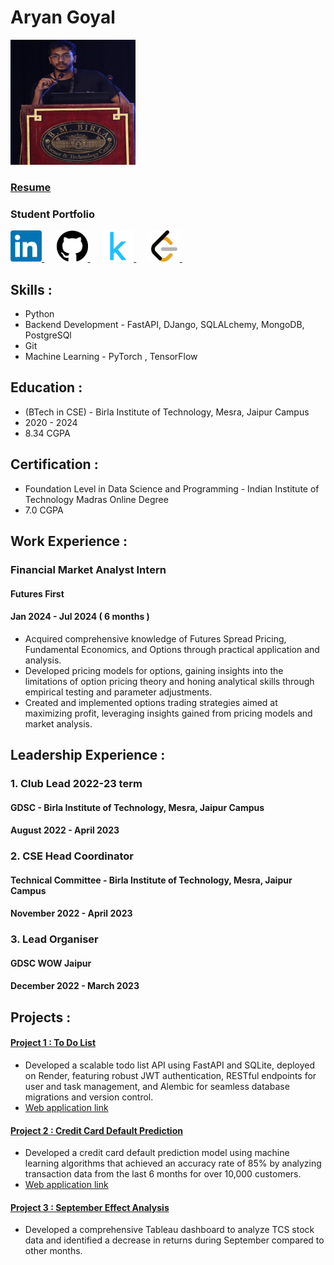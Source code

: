 # Aryan Goyal 

<img src="/images/dp new.png" height="200" width="200" >

### [Resume](https://github.com/aryangoyalag/aryangoyalag.github.io/blob/23d775d8fa3d2d28e84ddbc4338ffbe999b948c7/Aryan%20Goyal%20Resume.pdf)
### Student Portfolio
<a href="https://www.linkedin.com/in/aryan-goyal-4961981bb/">
  <img src="/images/download.png" width="50" height="50">
</a>&nbsp;&nbsp;&nbsp;&nbsp;
<a href="https://github.com/aryangoyalag">
  <img src="/images/download (1).png" width="50" height="50">
</a>&nbsp;&nbsp;&nbsp;&nbsp;
<a href="https://www.kaggle.com/aryangoyal">
  <img src="/images/download (2).png" width="50" height="50">
</a>&nbsp;&nbsp;&nbsp;&nbsp;
<a href="https://leetcode.com/user2176B/">
  <img src="/images/leetcode.png" width="50" height="50">
</a>&nbsp;&nbsp;&nbsp;&nbsp;

## Skills :
- Python
- Backend Development - FastAPI, DJango, SQLALchemy, MongoDB, PostgreSQl
- Git
- Machine Learning - PyTorch , TensorFlow
  
## Education :
- (BTech in CSE) - Birla Institute of Technology, Mesra, Jaipur Campus
- 2020 - 2024
- 8.34 CGPA
  
## Certification :
- Foundation Level in Data Science and Programming - Indian Institute of Technology Madras Online Degree
- 7.0 CGPA

## Work Experience :
###  Financial Market Analyst Intern
#### Futures First
#### Jan 2024 - Jul 2024 ( 6 months )
 -  Acquired comprehensive knowledge of Futures Spread Pricing, Fundamental Economics, and Options
 through practical application and analysis.
 - Developed pricing models for options, gaining insights into the limitations of option pricing theory and
 honing analytical skills through empirical testing and parameter adjustments.
 - Created and implemented options trading strategies aimed at maximizing profit, leveraging insights
 gained from pricing models and market analysis.

## Leadership Experience :

### 1. Club Lead 2022-23 term
#### GDSC - Birla Institute of Technology, Mesra, Jaipur Campus
#### August 2022 - April 2023

### 2. CSE Head Coordinator
#### Technical Committee - Birla Institute of Technology, Mesra, Jaipur Campus
#### November 2022 - April 2023

### 3. Lead Organiser
#### GDSC WOW Jaipur
#### December 2022 - March 2023



## Projects :
#### [Project 1 : To Do List](https://github.com/aryangoyalag/FastAPI_ToDoList)

-  Developed a scalable todo list API using FastAPI and SQLite, deployed on Render, featuring robust JWT
 authentication, RESTful endpoints for user and task management, and Alembic for seamless database
 migrations and version control.
- [Web application link](https://fastapi-todolist.onrender.com)
   
#### [Project 2 : Credit Card Default Prediction](https://github.com/aryangoyalag/cred) 

- Developed a credit card default prediction model using machine learning algorithms that achieved an accuracy rate of 85% by analyzing transaction data from the last 6 months for over 10,000 customers.
- [Web application link](https://cc-defaulter-checker.vercel.app/)


#### [Project 3 : September Effect Analysis](https://public.tableau.com/views/SepetemberEffectAnalysisft_TCS/Story1?:language=en-GB&:display_count=n&:origin=viz_share_link)

- Developed a comprehensive Tableau dashboard to analyze TCS stock data and identified a decrease in returns 
during September compared to other months.
